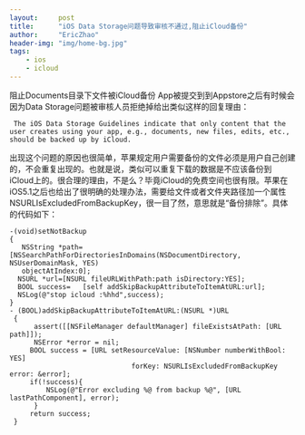 ```yaml
---
layout:     post
title:      "iOS Data Storage问题导致审核不通过,阻止iCloud备份"
author:     "EricZhao"
header-img: "img/home-bg.jpg"
tags:
    - ios
    - icloud
---
```


阻止Documents目录下文件被iCloud备份
App被提交到到Appstore之后有时候会因为Data Storage问题被审核人员拒绝掉给出类似这样的回复理由：

     The iOS Data Storage Guidelines indicate that only content that the user creates using your app, e.g., documents, new files, edits, etc., should be backed up by iCloud.
出现这个问题的原因也很简单，苹果规定用户需要备份的文件必须是用户自己创建的，不会重复出现的。也就是说，类似可以重复下载的数据是不应该备份到iCloud上的。很合理的理由，不是么？毕竟iCloud的免费空间也很有限。苹果在iOS5.1之后也给出了很明确的处理办法，需要给文件或者文件夹路径加一个属性NSURLIsExcludedFromBackupKey，很一目了然，意思就是“备份排除”。具体的代码如下：

    -(void)setNotBackup
    {
       NSString *path=[NSSearchPathForDirectoriesInDomains(NSDocumentDirectory, NSUserDomainMask, YES)
       objectAtIndex:0];
      NSURL *url=[NSURL fileURLWithPath:path isDirectory:YES];
      BOOL success=   [self addSkipBackupAttributeToItemAtURL:url];
      NSLog(@"stop icloud :%hhd",success);
    }
    - (BOOL)addSkipBackupAttributeToItemAtURL:(NSURL *)URL
     {
          assert([[NSFileManager defaultManager] fileExistsAtPath: [URL path]]);
          NSError *error = nil;
         BOOL success = [URL setResourceValue: [NSNumber numberWithBool: YES]
                                  forKey: NSURLIsExcludedFromBackupKey error: &error];
         if(!success){
             NSLog(@"Error excluding %@ from backup %@", [URL lastPathComponent], error);
          }
         return success;
     }
